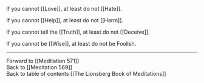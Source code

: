 If you cannot [[Love]], at least do not [[Hate]].  

If you cannot [[Help]], at least do not [[Harm]]. 

If you cannot tell the [[Truth]], at least do not [[Deceive]]. 

If you cannot be [[Wise]], at least do not be Foolish. 

___

Forward to [[Meditation 571]]  
Back to [[Meditation 569]]  
Back to table of contents [[The Lionsberg Book of Meditations]]  